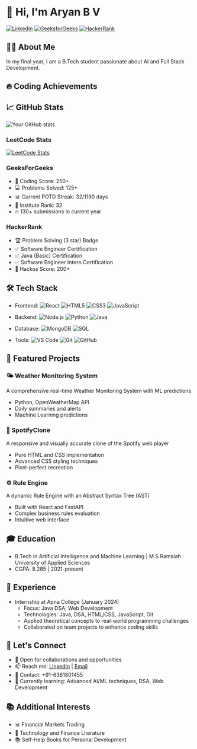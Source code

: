 # 👋 Hi, I'm Aryan B V

[![LinkedIn](https://img.shields.io/badge/LinkedIn-Connect-blue.svg?style=for-the-badge&logo=linkedin)](https://www.linkedin.com/in/aryan-b-v-78aa63246/)
[![GeeksforGeeks](https://img.shields.io/badge/GeeksforGeeks-Profile-brightgreen?style=for-the-badge&logo=geeksforgeeks)](https://www.geeksforgeeks.org/user/aryanbv/)
[![HackerRank](https://img.shields.io/badge/HackerRank-Profile-green?style=for-the-badge&logo=hackerrank)](https://www.hackerrank.com/profile/aryanbv)

## 👨‍💻 About Me
In my final year, I am a B.Tech student passionate about AI and Full Stack Development.

## 🔥 Coding Achievements
## 📈 GitHub Stats
![Your GitHub stats](https://github-readme-stats.vercel.app/api?username=AryanBV&show_icons=true&theme=dark)

### LeetCode Stats
[![LeetCode Stats](https://leetcard.jacoblin.cool/AryanBV?theme=dark&font=Roboto&ext=heatmap)](https://leetcode.com/AryanBV)

### GeeksForGeeks
- 🏅 Coding Score: 250+
- 💻 Problems Solved: 125+
- 📊 Current POTD Streak: 32/1190 days
- 🌟 Institute Rank: 32
- 🔥 130+ submissions in current year
  
### HackerRank
- 🏆 Problem Solving (3 star) Badge
- ✅ Software Engineer Certification
- ✅ Java (Basic) Certification
- ✅ Software Engineer Intern Certification
- 🎯 Hackos Score: 200+

## 🛠️ Tech Stack

- Frontend: ![React](https://img.shields.io/badge/React-black?style=flat-square&logo=react) ![HTML5](https://img.shields.io/badge/HTML5-black?style=flat-square&logo=html5) ![CSS3](https://img.shields.io/badge/CSS3-black?style=flat-square&logo=css3) ![JavaScript](https://img.shields.io/badge/JavaScript-black?style=flat-square&logo=javascript)

- Backend: ![Node.js](https://img.shields.io/badge/Node.js-black?style=flat-square&logo=node.js) ![Python](https://img.shields.io/badge/Python-black?style=flat-square&logo=python) ![Java](https://img.shields.io/badge/Java-black?style=flat-square&logo=openjdk)

- Database: ![MongoDB](https://img.shields.io/badge/MongoDB-black?style=flat-square&logo=mongodb) ![SQL](https://img.shields.io/badge/SQL-black?style=flat-square&logo=mysql)

- Tools: ![VS Code](https://img.shields.io/badge/VS%20Code-black?style=flat-square&logo=visual-studio-code) ![Git](https://img.shields.io/badge/Git-black?style=flat-square&logo=git) ![GitHub](https://img.shields.io/badge/GitHub-black?style=flat-square&logo=github)
    
## 🎯 Featured Projects

### 🌤️ Weather Monitoring System
A comprehensive real-time Weather Monitoring System with ML predictions
- Python, OpenWeatherMap API
- Daily summaries and alerts
- Machine Learning predictions

### 🎵 SpotifyClone
A responsive and visually accurate clone of the Spotify web player
- Pure HTML and CSS implementation
- Advanced CSS styling techniques
- Pixel-perfect recreation

### ⚙️ Rule Engine
A dynamic Rule Engine with an Abstract Syntax Tree (AST)
- Built with React and FastAPI
- Complex business rules evaluation
- Intuitive web interface

## 🎓 Education
- B.Tech in Artificial Intelligence and Machine Learning | M S Ramaiah University of Applied Sciences
- CGPA: 8.285 | 2021-present

## 💼 Experience
- Internship at Apna College (January 2024)
  - Focus: Java DSA, Web Development
  - Technologies: Java, DSA, HTML/CSS, JavaScript, Git
  - Applied theoretical concepts to real-world programming challenges
  - Collaborated on team projects to enhance coding skills

## 🤝 Let's Connect
- 💼 Open for collaborations and opportunities
- 📫 Reach me: [LinkedIn](https://www.linkedin.com/in/aryan-b-v-78aa63246/) | [Email](mailto:aryansalian5678@gmail.com)
- 📱 Contact: +91-6361801455
- 🌱 Currently learning: Advanced AI/ML techniques, DSA, Web Development

## 📚 Additional Interests
- 📊 Financial Markets Trading
- 📖 Technology and Finance Literature
- 📚 Self-Help Books for Personal Development
